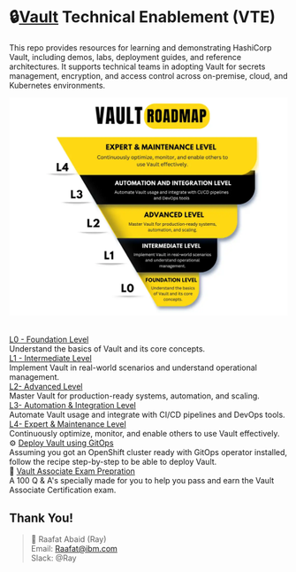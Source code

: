 # 🔒[Vault](https://www.hashicorp.com/products/vault) Technical Enablement (VTE)
This repo provides resources for learning and demonstrating HashiCorp Vault, including demos, labs, deployment guides, and reference architectures. It supports technical teams in adopting Vault for secrets management, encryption, and access control across on-premise, cloud, and Kubernetes environments.

![Vault Technical Enablement](images/roadmapbee.webp)

</br>[L0 - Foundation Level](roadmap/L0-foundation.md)  </br>Understand the basics of Vault and its core concepts.
</br>[L1 - Intermediate Level](roadmap/L1-intermediate.md) 
    </br> Implement Vault in real-world scenarios and understand operational management.
</br>[L2- Advanced Level](roadmap/L2-advanced.md)
    </br> Master Vault for production-ready systems, automation, and scaling.
</br> [L3- Automation & Integration Level](roadmap/L3-automation.md)
    </br>Automate Vault usage and integrate with CI/CD pipelines and DevOps tools.
</br>[L4- Expert & Maintenance Level](roadmap/L4-expert.md)
    </br>Continuously optimize, monitor, and enable others to use Vault effectively.
</br> ⚙️ [Deploy Vault using GitOps](https://github.com/cloud-native-toolkit/multi-tenancy-gitops/blob/master/doc/ibm-vault-recipe.md)
    </br> Assuming you got an OpenShift cluster ready with GitOps operator installed, follow the recipe step-by-step to be able to deploy Vault.
</br> 🚀 [Vault Associate Exam Prepration](https://github.com/therayy/Vault-Associate)
    </br> A 100 Q & A's specially made for you to help you pass and earn the Vault Associate Certification exam.

## Thank You!

> 👤 Raafat Abaid (Ray) </br>
> Email: Raafat@ibm.com </br>
> Slack: @Ray

